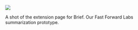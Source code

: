 ![](https://db-feed.s3.amazonaws.com/legacy/Screen_Shot_2016-04-06_at_2_38_45_PM-1459968814151.png)

A shot of the extension page for Brief. Our Fast Forward Labs summarization prototype.
